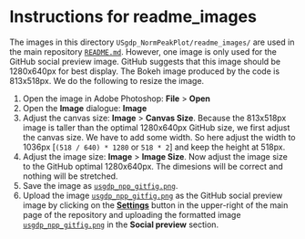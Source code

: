 # Instructions for readme_images
The images in this directory `USgdp_NormPeakPlot/readme_images/` are used in the main repository [`README.md`](README.md). However, one image is only used for the GitHub social preview image. GitHub suggests that this image should be 1280x640px for best display. The Bokeh image produced by the code is 813x518px. We do the following to resize the image.

1. Open the image in Adobe Photoshop: **File** > **Open**
2. Open the **Image** dialogue: **Image**
3. Adjust the canvas size: **Image** > **Canvas Size**. Because the 813x518px image is taller than the optimal 1280x640px GitHub size, we first adjust the canvas size. We have to add some width. So here adjust the width to 1036px [`(518 / 640) * 1280` or `518 * 2`] and keep the height at 518px.
4. Adjust the image size: **Image** > **Image Size**. Now adjust the image size to the GitHub optimal 1280x640px. The dimesions will be correct and nothing will be stretched.
5. Save the image as [`usgdp_npp_gitfig.png`](readme_images/usgdp_npp_gitfig.png).
6. Upload the image [`usgdp_npp_gitfig.png`](readme_images/usgdp_npp_gitfig.png) as the GitHub social preview image by clicking on the [**Settings**](https://github.com/OpenSourceEcon/USgdp_NormPeakPlot/settings) button in the upper-right of the main page of the repository and uploading the formatted image [`usgdp_npp_gitfig.png`](readme_images/usgdp_npp_gitfig.png) in the **Social preview** section.
